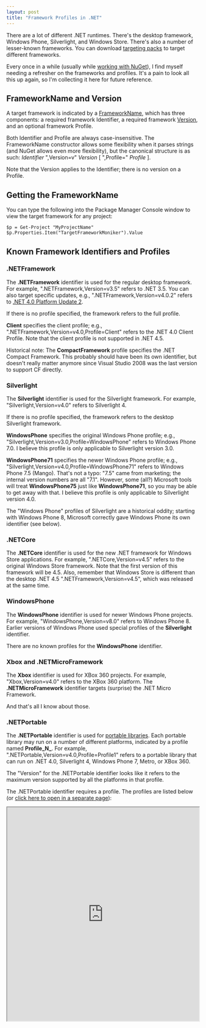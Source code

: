 ```yaml
---
layout: post
title: "Framework Profiles in .NET"
---
```

There are a lot of different .NET runtimes. There's the desktop framework, Windows Phone, Silverlight, and Windows Store. There's also a number of lesser-known frameworks. You can download [targeting packs](http://msdn.microsoft.com/en-US/hh454951.aspx) to target different frameworks.

Every once in a while (usually while [working with NuGet](http://docs.nuget.org/docs/creating-packages/creating-and-publishing-a-package)), I find myself needing a refresher on the frameworks and profiles. It's a pain to look all this up again, so I'm collecting it here for future reference.

## FrameworkName and Version

A target framework is indicated by a [FrameworkName](http://msdn.microsoft.com/en-us/library/system.runtime.versioning.frameworkname.aspx), which has three components: a required framework Identifier, a required framework [Version](http://msdn.microsoft.com/en-us/library/system.version.aspx), and an optional framework Profile.

Both Identifier and Profile are always case-insensitive. The FrameworkName constructor allows some flexibility when it parses strings (and NuGet allows even more flexibility), but the canonical structure is as such: _Identifier_ ",Version=v" _Version_ [ ",Profile=" _Profile_ ].

Note that the Version applies to the Identifier; there is no version on a Profile.

## Getting the FrameworkName

You can type the following into the Package Manager Console window to view the target framework for any project:

    $p = Get-Project "MyProjectName"
    $p.Properties.Item("TargetFrameworkMoniker").Value

## Known Framework Identifiers and Profiles

### .NETFramework

The **.NETFramework** identifier is used for the regular desktop framework. For example, ".NETFramework,Version=v3.5" refers to .NET 3.5. You can also target specific updates, e.g., ".NETFramework,Version=v4.0.2" refers to [.NET 4.0 Platform Update 2](http://support.microsoft.com/kb/2544514).

If there is no profile specified, the framework refers to the full profile.

**Client** specifies the client profile; e.g., ".NETFramework,Version=v4.0,Profile=Client" refers to the .NET 4.0 Client Profile. Note that the client profile is not supported in .NET 4.5.

<div class="alert alert-info" markdown="1">
<i class="fa fa-hand-o-right fa-2x pull-left"></i>

Historical note: The **CompactFramework** profile specifies the .NET Compact Framework. This probably should have been its own identifier, but doesn't really matter anymore since Visual Studio 2008 was the last version to support CF directly.
</div>

### Silverlight

The **Silverlight** identifier is used for the Silverlight framework. For example, "Silverlight,Version=v4.0" refers to Silverlight 4.

If there is no profile specified, the framework refers to the desktop Silverlight framework.

**WindowsPhone** specifies the original Windows Phone profile; e.g., "Silverlight,Version=v3.0,Profile=WindowsPhone" refers to Windows Phone 7.0. I believe this profile is only applicable to Silverlight version 3.0.

**WindowsPhone71** specifies the newer Windows Phone profile; e.g., "Silverlight,Version=v4.0,Profile=WindowsPhone71" refers to Windows Phone 7.5 (Mango). That's not a typo: "7.5" came from marketing; the internal version numbers are all "7.1". However, some (all?) Microsoft tools <!-- like Portable Libraries --> will treat **WindowsPhone75** just like **WindowsPhone71**, so you may be able to get away with that. I believe this profile is only applicable to Silverlight version 4.0.

<div class="alert alert-info" markdown="1">
<i class="fa fa-hand-o-right fa-2x pull-left"></i>

The "Windows Phone" profiles of Silverlight are a historical oddity; starting with Windows Phone 8, Microsoft correctly gave Windows Phone its own identifier (see below).
</div>

### .NETCore

The **.NETCore** identifier is used for the new .NET framework for Windows Store applications. For example, ".NETCore,Version=v4.5" refers to the original Windows Store framework. Note that the first version of this framework will be 4.5. Also, remember that Windows Store is different than the desktop .NET 4.5 ".NETFramework,Version=v4.5", which was released at the same time.

### WindowsPhone

The **WindowsPhone** identifier is used for newer Windows Phone projects. For example, "WindowsPhone,Version=v8.0" refers to Windows Phone 8. Earlier versions of Windows Phone used special profiles of the **Silverlight** identifier.

There are no known profiles for the **WindowsPhone** identifier.

### Xbox and .NETMicroFramework

The **Xbox** identifier is used for XBox 360 projects. For example, "Xbox,Version=v4.0" refers to the XBox 360 platform. The **.NETMicroFramework** identifier targets (surprise) the .NET Micro Framework.

And that's all I know about those.

### .NETPortable

The **.NETPortable** identifier is used for [portable libraries](http://go.microsoft.com/fwlink/?LinkId=210823). Each portable library may run on a number of different platforms, indicated by a profile named **Profile_N_**. For example, ".NETPortable,Version=v4.0,Profile=Profile1" refers to a portable library that can run on .NET 4.0, Silverlight 4, Windows Phone 7, Metro, or XBox 360.

The "Version" for the .NETPortable identifier looks like it refers to the maximum version supported by all the platforms in that profile.

The .NETPortable identifier requires a profile. The profiles are listed below (or [click here to open in a separate page](http://run.plnkr.co/plunks/03ck2dCtnJogBKHJ9EjY/)):

<iframe src="http://run.plnkr.co/plunks/03ck2dCtnJogBKHJ9EjY/" style="width:100%; height:40em;"></iframe>
